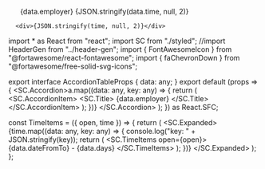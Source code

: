 <ul>
<SC.Title>{data.employer}</SC.Title>
<SC.AccordionItem>
  {JSON.stringify(data.time, null, 2)}
</SC.AccordionItem>
</ul>

      <div>{JSON.stringify(time, null, 2)}</div>

import \* as React from "react";
import SC from "./styled";
//import HeaderGen from "../header-gen";
import { FontAwesomeIcon } from "@fortawesome/react-fontawesome";
import { faChevronDown } from "@fortawesome/free-solid-svg-icons";

export interface AccordionTableProps {
data: any;
}
export default (props => {
<SC.Accordion>a.map((data: any, key: any) => {
return (
<SC.AccordionItem>
<SC.Title>
{data.employer} <FontAwesomeIcon icon={faChevronDown} size="xs" />
</SC.Title>
<TimeItems open={true} time={data.time} />
</SC.AccordionItem>
);
})}
</SC.Accordion>
);
}) as React.SFC<AccordionTableProps>;

const TimeItems = ({ open, time }) => {
return (
<SC.Expanded>
{time.map((data: any, key: any) => {
console.log("key: " + JSON.stringify(key));
return (
<SC.TimeItems open={open}>
{data.dateFromTo} - {data.days}
</SC.TimeItems>
);
})}
</SC.Expanded>
);
};
